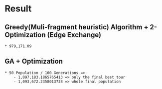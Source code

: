 # Result

## Greedy(Muli-fragment heuristic) Algorithm + 2-Optimization (Edge Exchange)
    * 979,171.09

## GA + Optimization
    * 50 Population / 100 Generations => 
        - 1,097,183.1865765413 => only the final best tour
        - 1,093,672.2358013738 => whole final population
